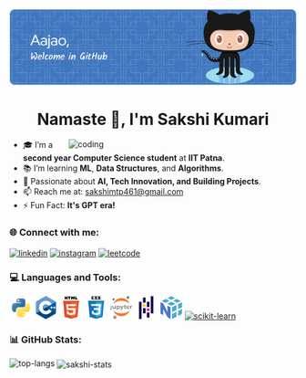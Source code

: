 ![banner](https://raw.githubusercontent.com/272006Sakshi/272006Sakshi/main/github-header-image-2.png)

<h1 align="center">Namaste 🙏, I'm Sakshi Kumari</h1>

<img align="right" alt="coding" width="400" src="https://cdn.dribbble.com/users/1059583/screenshots/4171367/coding-freak.gif">

- 🎓 I’m a **second year Computer Science student** at **IIT Patna**.
- 📚 I’m learning **ML**, **Data Structures**, and **Algorithms**.
- 🤖 Passionate about **AI, Tech Innovation, and Building Projects**.
- 📫 Reach me at: [sakshimtp461@gmail.com](mailto:sakshimtp461@gmail.com)
- ⚡ Fun Fact: **It's GPT era!**
  

<h3 align="left">🌐 Connect with me:</h3>
<p align="left">
<a href="https://www.linkedin.com/in/sakshi-kumari-b064a5296/" target="blank"><img align="center" src="https://img.shields.io/badge/LinkedIn-0A66C2?style=for-the-badge&logo=linkedin&logoColor=white" alt="linkedin"/></a>
<a href="https://www.instagram.com/sak_shiii27/" target="blank"><img align="center" src="https://img.shields.io/badge/Instagram-E4405F?style=for-the-badge&logo=instagram&logoColor=white" alt="instagram"/></a>
<a href="https://leetcode.com/u/Sak_shi__/" target="blank"><img align="center" src="https://img.shields.io/badge/LeetCode-FFA116?style=for-the-badge&logo=leetcode&logoColor=black" alt="leetcode"/></a>
</p>


<h3 align="left">💻 Languages and Tools:</h3>
<p align="left">
<a href="https://www.python.org/" target="_blank"><img src="https://raw.githubusercontent.com/devicons/devicon/master/icons/python/python-original.svg" alt="python" width="40" height="40"/></a>
<a href="https://www.w3schools.com/cpp/" target="_blank"><img src="https://raw.githubusercontent.com/devicons/devicon/master/icons/cplusplus/cplusplus-original.svg" alt="cplusplus" width="40" height="40"/></a>
<a href="https://developer.mozilla.org/en-US/docs/Web/HTML" target="_blank"><img src="https://raw.githubusercontent.com/devicons/devicon/master/icons/html5/html5-original-wordmark.svg" alt="html5" width="40" height="40"/></a>
<a href="https://developer.mozilla.org/en-US/docs/Web/CSS" target="_blank"><img src="https://raw.githubusercontent.com/devicons/devicon/master/icons/css3/css3-original-wordmark.svg" alt="css3" width="40" height="40"/></a>
<a href="https://jupyter.org/" target="_blank"><img src="https://raw.githubusercontent.com/devicons/devicon/master/icons/jupyter/jupyter-original-wordmark.svg" alt="jupyter" width="40" height="40"/></a>
<a href="https://pandas.pydata.org/" target="_blank"><img src="https://raw.githubusercontent.com/devicons/devicon/master/icons/pandas/pandas-original.svg" alt="pandas" width="40" height="40"/></a>
<a href="https://numpy.org/" target="_blank"><img src="https://raw.githubusercontent.com/devicons/devicon/master/icons/numpy/numpy-original.svg" alt="numpy" width="40" height="40"/></a>  
<a href="https://scikit-learn.org/" target="_blank"><img src="https://raw.githubusercontent.com/scikit-learn/scikit-learn/main/doc/logos/scikit-learn-logo-small.png" alt="scikit-learn" width="40" height="40"/></a>

</p>


<h3 align="left">📊 GitHub Stats:</h3>

<p><img align="left" src="https://github-readme-stats.vercel.app/api/top-langs/?username=272006Sakshi&layout=compact&theme=tokyonight" alt="top-langs"/></p>

<p>&nbsp;<img align="center" src="https://github-readme-stats.vercel.app/api?username=272006Sakshi&show_icons=true&theme=tokyonight" alt="sakshi-stats"/></p>



